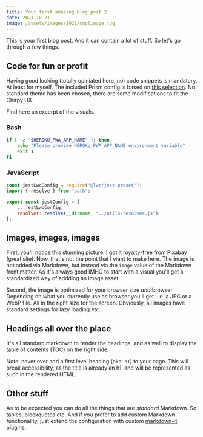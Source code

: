 ```yaml
---
title: Your first amazing blog post 2
date: 2021-10-21
image: /assets/images/2021/coolimage.jpg
---
```


This is your first blog post. And it can contain a lot of stuff. So let's go through a few things.

## Code for fun or profit

Having good looking (totally opiniated here, no) code snippets is mandatory. At least for myself. The included Prism config is based on [this selection](https://prismjs.com/download.html#themes=prism-coy&languages=markup+css+clike+javascript+bash+docker+java+regex+ruby+rust+scala+shell-session+typescript&plugins=show-language+toolbar). No standard theme has been chosen, there are some modifications to fit the Chirpy UX.

Find here an excerpt of the visuals.

### Bash

```bash
if [ -z "$HEROKU_PWA_APP_NAME" ]; then
    echo "Please provide HEROKU_PWA_APP_NAME environment variable"
    exit 1
fi
```

### JavaScript

```javascript
const jestLwcConfig = require("@lwc/jest-preset");
import { resolve } from "path";

export const jestConfig = {
    ...jestLwcConfig,
    resolver: resolve(__dirname, "../utils/resolver.js")
};
```

## Images, images, images

First, you'll notice this stunning picture. I got it royalty-free from Pixabay (great site). Now, that's not the point that I want to make here. The image is not added via Markdown, but instead via the `image` value of the Markdown front matter. As it's always good IMHO to start with a visual you'll get a standardized way of addding an image asset.

Second, the image is optimized for your browser size _and_ browser. Depending on what you currently use as browser you'll get i. e. a JPG or a WebP file. All in the right size for the screen. Obviously, all images have standard settings for lazy loading etc.

## Headings all over the place

It's all standard markdown to render the headings, and as well to display the table of contents (TOC) on the right side.

Note: never ever add a first level heading (aka: `h1`) to your page. This will break accessibility, as the title is already an h1, and will be represented as such in the rendered HTML.

## Other stuff

As to be expected you can do all the things that are _standard_ Markdown. So tables, blockquotes etc. And if you prefer to add custom Markdown functionality, just extend the configuration with custom [markdown-it](https://github.com/markdown-it/markdown-it) plugins.
